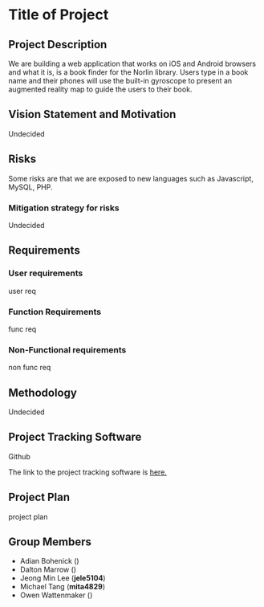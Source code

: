# Title of Project


## Project Description

We are building a web application that works on iOS and Android browsers and what it is, is a book finder for the Norlin library. Users type in a book name and their phones will use the built-in gyroscope to present an augmented reality map to guide the users to their book.


## Vision Statement and Motivation

Undecided


## Risks

Some risks are that we are exposed to new languages such as Javascript, MySQL, PHP.

### Mitigation strategy for risks
Undecided


## Requirements

### User requirements
user req

### Function Requirements
func req

### Non-Functional requirements
non func req


## Methodology

Undecided


## Project Tracking Software

Github

The link to the project tracking software is [here.](https://github.com/mita4829/Project3308.git)


## Project Plan

project plan


## Group Members

- Adian Bohenick  ()
- Dalton Marrow  ()
- Jeong Min Lee (**jele5104**)
- Michael Tang (**mita4829**)
- Owen Wattenmaker  ()
